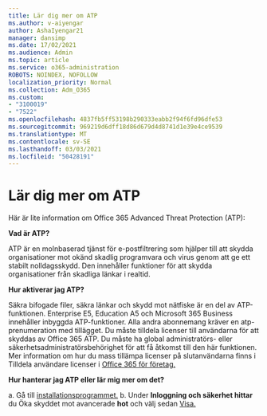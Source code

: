 ```yaml
---
title: Lär dig mer om ATP
ms.author: v-aiyengar
author: AshaIyengar21
manager: dansimp
ms.date: 17/02/2021
ms.audience: Admin
ms.topic: article
ms.service: o365-administration
ROBOTS: NOINDEX, NOFOLLOW
localization_priority: Normal
ms.collection: Adm_O365
ms.custom:
- "3100019"
- "7522"
ms.openlocfilehash: 4837fb5ff53198b290333eabb2f94f6fd96dfe53
ms.sourcegitcommit: 969219d6dff18d86d679d4d8741d1e39e4ce9539
ms.translationtype: MT
ms.contentlocale: sv-SE
ms.lasthandoff: 03/03/2021
ms.locfileid: "50428191"
---
```

# <a name="learn-about-atp"></a>Lär dig mer om ATP

Här är lite information om Office 365 Advanced Threat Protection (ATP):

**Vad är ATP?**

ATP är en molnbaserad tjänst för e-postfiltrering som hjälper till att skydda organisationer mot okänd skadlig programvara och virus genom att ge ett stabilt nolldagsskydd. Den innehåller funktioner för att skydda organisationer från skadliga länkar i realtid.

**Hur aktiverar jag ATP?**

Säkra bifogade filer, säkra länkar och skydd mot nätfiske är en del av ATP-funktionen. Enterprise E5, Education A5 och Microsoft 365 Business innehåller inbyggda ATP-funktioner. Alla andra abonnemang kräver en atp-prenumeration med tillägget. Du måste tilldela licenser till användarna för att skyddas av Office 365 ATP. Du måste ha global administratörs- eller säkerhetsadministratörsbehörighet för att få åtkomst till den här funktionen. Mer information om hur du mass tillämpa licenser på slutanvändarna finns i Tilldela användare licenser i [Office 365 för företag.](https://go.microsoft.com/fwlink/?linkid=2093435)

**Hur hanterar jag ATP eller lär mig mer om det?**

a. Gå till [installationsprogrammet.](https://go.microsoft.com/fwlink/p/?linkid=2075721)
b. Under **Inloggning och säkerhet hittar** du Öka skyddet mot avancerade **hot** och välj sedan [Visa.](https://go.microsoft.com/fwlink/?linkid=2109302)
